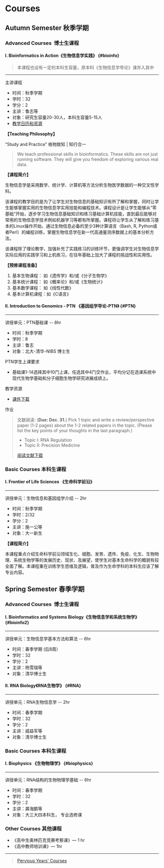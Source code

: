 # Courses 

## Autumn Semester 秋季学期 

### Advanced Courses  博士生课程

#### I. Bioinformatics in Action《生物信息学实践》 {#bioinfo}

> 本课程也设有一定的本科生容量，原本科《生物信息学导论》课并入其中

---

主讲课程

-   时间：秋季学期
-   学时：32 
-   学分：2
-   主讲：鲁志等 
-   对象：研究生容量20-30人，本科生容量5-15人 
-   [教学日历和资源](https://www.evernote.com/l/ABJ1_LKqbc1NAaoFohtSR0SXi2Vh3RbVNrg)


**【Teaching Philosophy】**

“Study and Practice”  格物致知 \| 知行合一 

> We teach professional skills in bioinformatics. These skills are not just running software. They will give you freedom of exploring various real data.


**【课程简介】**

生物信息学是采用数学、统计学、计算机等方法分析生物医学数据的一种交叉性学科。

该课程的教学目的是为了让学生对生物信息的基础知识有所了解和掌握，同时让学生能够掌握实用的生物信息学实用技能和编程技术。课程设计是让学生能够从“零基础”开始，逐步学习生物信息基础知识和练习基础计算机技能，直到最后能够对常用的生物信息学技术例如机器学习等都有所掌握。课程将让学生从了解和练习基本的Linux操作开始，通过生物信息必备的至少3种计算语言（Bash, R, Python或者Perl）的编程训练，掌握生物信息学在新一代高通量测序数据上的基本分析方法。

该课程除了理论教学，加强补充了实践练习的训练环节，更强调学生对生物信息学实际应用的实践学习和上机练习，在往年基础上加大了课程的挑战性和实用性。

**【预修课程准备】**

1. 基本生物课程： 如《遗传学》和/或《分子生物学》
2. 基本统计课程： 如《概率论》和/或《生物统计》
3. 基本数学课程： 如《线性代数》
4. 基本计算机课程：如《C语言》


#### II. Introduction to Genomics - PTN 《基因组学导论-PTN》 {#PTN}
---

讲授单元：PTN基础课 -- 8hr

-   时间：秋季学期
-   学时：8 
-   主讲：鲁志 
-   对象：北大-清华-NIBS 博士生

PTN学生上课要求

-   基础课1-14选择其中10门上课，任选其中4门交作业，平均分记在选课系统中现代生物学基础和分子细胞生物学研究进展成绩上。

教学资源

- [课件下载](https://cloud.tsinghua.edu.cn/d/f361101fc62e49df960b/?p=/genomics-PTN%202018&mode=list)

作业

> 文献阅读:  (**Due: Dec. 31.**)
Pick 1 topic and write a review/perspective paper (1-2 pages) about the 1-2 related papers in the topic. (Please list the key points of your thoughts in the last paragraph.)
>  * Topic I:  RNA Regulation
>  * Topic II: Precision Medicine
>
> [阅读文献下载](https://cloud.tsinghua.edu.cn/d/d2b6ca8a4cce49438f59/?p=/Literature%20shared%20by%20John/Recommendation%20for%20Startup&mode=list)


### Basic Courses 本科生课程

#### I. Frontier of Life Sciences 《生命科学前沿》
---

讲授单元：生物信息和基因组学介绍 -- 2hr

-   时间：秋季学期 
-   学时：2/32 
-   学分：2
-   主讲：施一公等 
-   对象：大一新生

**【课程简介】**

本课程重点介绍生命科学前沿领域生化、细胞、发育、遗传、免疫、化生、生物物理、系统生物学等的发展历史、现状、及展望，使学生对基本生命科学的概貌有较全面了解。本课程重在训练学生思维及逻辑，普及作为生命学科的本科生应该了解专业内容。





## Spring Semester 春季学期

### Advanced Courses  博士生课程

#### I. Bioinformatics and Systems Biology《生物信息学和系统生物学》 {#bioinfo2}
---

讲授单元：生物信息学基本方法和算法 -- 6hr

-   时间：春季学期 (后8周） 
-   学时：32 
-   学分：2
-   主讲：杨雪瑞等 
-   对象：清华博士生

#### II. RNA Biology《RNA生物学》 {#RNA}
---

讲授单元：RNA生物信息学 -- 2hr

-   时间：春季学期 
-   学时：32 
-   学分：2
-   主讲：戚益军等 
-   对象：清华博士生



### Basic Courses 本科生课程

#### I. Biophysics 《生物物理学》 {#biophysics}
---

讲授单元：RNA结构的生物物理学基础 -- 6hr

-   时间：春季学期
-   学时：32 
-   学分：2
-   主讲：龚海鹏等 
-   对象：大三大四本科生， 专业选修课


### Other Courses 其他课程

* 《高中生奥林匹克竞赛考察课》— 1 hr
* 《高中教师培训课》—  1hr




--- 

> [Pervious Years' Courses](https://www.evernote.com/pub/view/luzhiustc/teaching)



